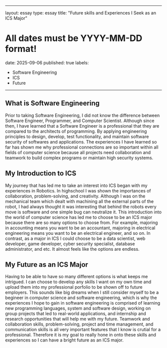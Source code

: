 
---
layout: essay
type: essay
title: "Future skills and Experiences I Seek as an ICS Major"
# All dates must be YYYY-MM-DD format!
date: 2025-09-06
published: true
labels:
  - Software Engineering
  - ICS
  - Future
---

## What is Software Engineering
Prior to taking Software Engineering, I did not know the difference between Software Engineer, Programmer, and Computer Scientist. Although since then, I have learned that a Software Engineer is a professional that they are compared to the architects of programming. By applying engineering principles to design, develop, test functionality, and maintain software security of softwares and applications. The experiences I have learned so far has shown me why professional connections are so important within all fields of computer science because all projects need collaboration and teamwork to build complex programs or maintain high security systems. 

## My Introduction to ICS
My journey that has led me to take an interest into ICS began with my experiences in Robotics. In highschool I was shown the importances of collaboration, problem-solving, and creativity. Although I was on the mechanical team which dealt with machining all the external parts of the robot, I had always thought it was interesting that behind the robots every move is software and one simple bug can neutralize it. This introduction into the world of computer science has led me to choose to be an ICS major because there are so many options to choose from. For example, majoring in accounting means you want to be an accountant, majoring in electrical engineering means you want to be an electrical engineer, and so on. In contrast, as a major in ICS I could choose to be a data scientist, web developer, game developer, cyber security specialist, database administrator, and etc. It almost feels like the options are endless. 

## My Future as an ICS Major
Having to be able to have so many different options is what keeps me intrigued. I can choose to develop any skills I want on my own time and upload them into my professional porfolio to be shown off to future employers. This sounds like big dreams when I still consider myself to be a begineer in computer science and software engineering, which is why the experiences I hope to gain in software engineering is comprised of learning new programming languages, system and software design, working on group projects that led to real-world applications, and internship and research opportunities that will help me with my future. Teamwork and collaboration skills, problem-solving, project and time management, and communication skills is all very important features that I know is crutial for a professional. Therefore it is my goal to really hone in onto these skills and experiences so I can have a bright future as an ICS major. 

